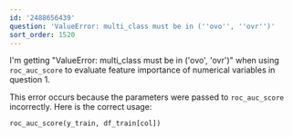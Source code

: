 ```yaml
---
id: '2488656439'
question: 'ValueError: multi_class must be in (''ovo'', ''ovr'')'
sort_order: 1520
---
```


I'm getting "ValueError: multi_class must be in ('ovo', 'ovr')" when using `roc_auc_score` to evaluate feature importance of numerical variables in question 1.

This error occurs because the parameters were passed to `roc_auc_score` incorrectly. Here is the correct usage:

```python
roc_auc_score(y_train, df_train[col])
```